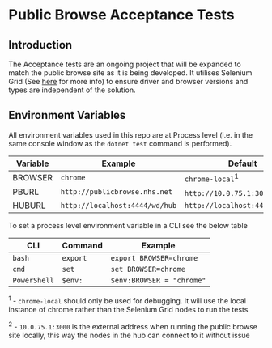 # Public Browse Acceptance Tests

## Introduction
The Acceptance tests are an ongoing project that will be expanded to match the public browse site as it is being developed. It utilises Selenium Grid (See [here](https://www.seleniumhq.org/docs/07_selenium_grid.jsp) for more info) to ensure driver and browser versions and types are independent of the solution.

## Environment Variables
All environment variables used in this repo are at Process level (i.e. in the same console window as the `dotnet test` command is performed).

| Variable | Example | Default |
|---------------|------------------|------------------|
| BROWSER | `chrome` | `chrome-local`<sup>1</sup> |
| PBURL | `http://publicbrowse.nhs.net` | `http://10.0.75.1:3000`<sup>2</sup> |
| HUBURL | `http://localhost:4444/wd/hub` | `http://localhost:4444/wd/hub` |

To set a process level environment variable in a CLI see the below table

| CLI | Command | Example |
|---------------|--------------------|---------------
|`bash` | `export` | `export BROWSER=chrome` |
| `cmd` | `set` | `set BROWSER=chrome`|
| `PowerShell` | `$env:` | `$env:BROWSER = "chrome"` |

<sup>1</sup> - `chrome-local` should only be used for debugging. It will use the local instance of chrome rather than the Selenium Grid nodes to run the tests

<sup>2</sup> - `10.0.75.1:3000` is the external address when running the public browse site locally, this way the nodes in the hub can connect to it without issue
